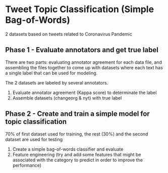 # Tweet Topic Classification (Simple Bag-of-Words)

2 datasets based on tweets related to Coronavirus Pandemic

## Phase 1 - Evaluate annotators and get true label

There are two parts: evaluating annotator agreement for each data file, and assembling the files together to come up with datasets where each text has a single label that can be used for modeling.

The 2 datasets are labeled by several annotators.

1. Evaluate annotator agreement (Kappa score) to determinate the label
2. Assemble datasets (changeorg & nyt) with true label

## Phase 2 - Create and train a simple model for topic classification

70% of first dataset used for training, the rest (30%) and the second dataset are used for testing

1. Create a simple bag-of-words classifier and evaluate
2. Feature engineering (try and add some features that might be associated with the category to predict in order to improve the performance)
